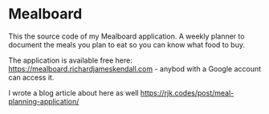 # Mealboard

This the source code of my Mealboard application.  A weekly planner to document the meals you plan to eat so you can know what food to buy.

The application is available free here: https://mealboard.richardjameskendall.com - anybod with a Google account can access it.

I wrote a blog article about here as well https://rjk.codes/post/meal-planning-application/

